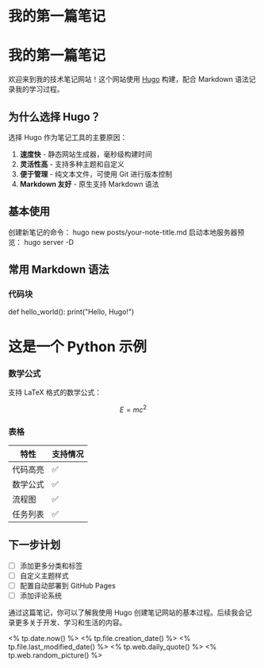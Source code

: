 # 我的第一篇笔记

 
# 我的第一篇笔记

欢迎来到我的技术笔记网站！这个网站使用 [Hugo](https://gohugo.io/) 构建，配合 Markdown 语法记录我的学习过程。

## 为什么选择 Hugo？

选择 Hugo 作为笔记工具的主要原因：

1. **速度快** - 静态网站生成器，毫秒级构建时间
2. **灵活性高** - 支持多种主题和自定义
3. **便于管理** - 纯文本文件，可使用 Git 进行版本控制
4. **Markdown 友好** - 原生支持 Markdown 语法

## 基本使用

创建新笔记的命令：
hugo new posts/your-note-title.md
启动本地服务器预览：
hugo server -D
## 常用 Markdown 语法

### 代码块
def hello_world():
    print("Hello, Hugo!")
    
# 这是一个 Python 示例
### 数学公式

支持 LaTeX 格式的数学公式：

$$E = mc^2$$

### 表格

| 特性   | 支持情况 |
| ---- | ---- |
| 代码高亮 | ✅    |
| 数学公式 | ✅    |
| 流程图  | ✅    |
| 任务列表 | ✅    |

## 下一步计划

- [ ] 添加更多分类和标签
- [ ] 自定义主题样式
- [ ] 配置自动部署到 GitHub Pages
- [ ] 添加评论系统

通过这篇笔记，你可以了解我使用 Hugo 创建笔记网站的基本过程。后续我会记录更多关于开发、学习和生活的内容。    

<% tp.date.now() %>
<% tp.file.creation_date() %>
<% tp.file.last_modified_date() %>
<% tp.web.daily_quote() %>
<% tp.web.random_picture() %>
